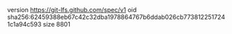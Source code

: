 version https://git-lfs.github.com/spec/v1
oid sha256:62459388eb67c42c32dba1978864767b6ddab026cb7738122517241c1a94c593
size 8801

